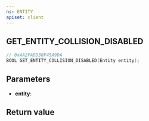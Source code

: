 ```yaml
---
ns: ENTITY
apiset: client
---
```

## GET_ENTITY_COLLISION_DISABLED

```c
// 0xAA2FADD30F45A9DA
BOOL GET_ENTITY_COLLISION_DISABLED(Entity entity);
```


## Parameters
* **entity**:

## Return value

